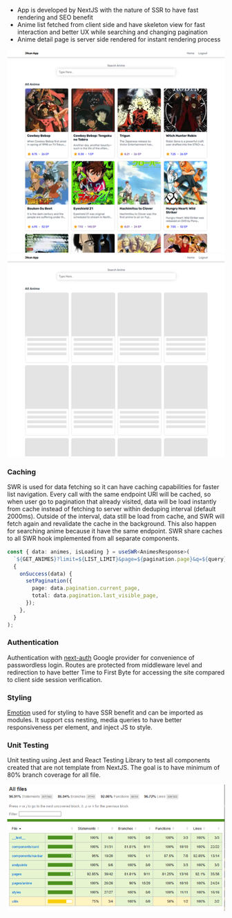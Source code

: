 - App is developed by NextJS with the nature of SSR to have fast rendering and SEO benefit
- Anime list fetched from client side and have skeleton view for fast interaction and better UX while searching and changing pagination
- Anime detail page is server side rendered for instant rendering process

![](./list-page.png)
![](./list-skeleton.png)

### Caching

SWR is used for data fetching so it can have caching capabilities for faster list navigation. Every call with the same endpoint URI will be cached, so when user go to pagination that already visited, data will be load instantly from cache instead of fetching to server within deduping interval (default 2000ms). Outside of the interval, data still be load from cache, and SWR will fetch again and revalidate the cache in the background. This also happen for searching anime because it have the same endpoint. SWR share caches to all SWR hook implemented from all separate components.

```ts
const { data: animes, isLoading } = useSWR<AnimesResponse>(
  `${GET_ANIMES}?limit=${LIST_LIMIT}&page=${pagination.page}&q=${query}`,
  {
    onSuccess(data) {
      setPagination({
        page: data.pagination.current_page,
        total: data.pagination.last_visible_page,
      });
    },
  }
);
```

### Authentication

Authentication with [next-auth](https://next-auth.js.org/) Google provider for convenience of passwordless login. Routes are protected from middleware level and redirection to have better Time to First Byte for accessing the site compared to client side session verification.

### Styling

[Emotion](https://emotion.sh/) used for styling to have SSR benefit and can be imported as modules. It support css nesting, media queries to have better responsiveness per element, and inject JS to style.

### Unit Testing

Unit testing using Jest and React Testing Library to test all components created that are not template from NextJS. The goal is to have minimum of 80% branch coverage for all file.

![](./coverage.png)
